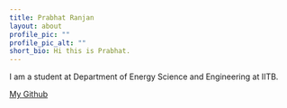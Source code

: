 ```yaml
---
title: Prabhat Ranjan
layout: about
profile_pic: ""
profile_pic_alt: ""
short_bio: Hi this is Prabhat.
---
```


I am a student at Department of Energy Science and Engineering at IITB.


[My Github](http://github.com/prabhat496)